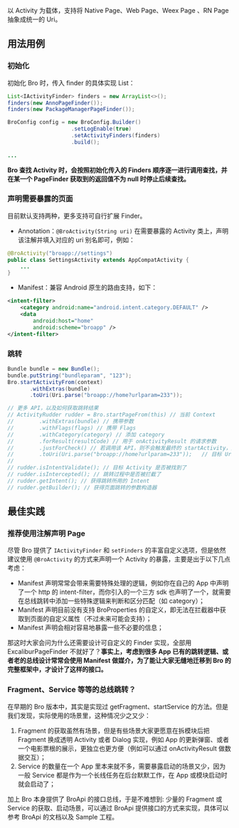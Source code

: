 以 Activity 为载体，支持将 Native Page、Web Page、Weex Page 、RN Page 抽象成统一的 Uri。

## 用法用例

### 初始化

初始化 Bro 时，传入 finder 的具体实现 List：

``` java
List<IActivityFinder> finders = new ArrayList<>();
finders(new AnnoPageFinder());
finders(new PackageManagerPageFinder());

BroConfig config = new BroConfig.Builder()
                    .setLogEnable(true)
                    .setActivityFinders(finders)
                    .build();
                    
...                    
```

**Bro 查找 Activity 时，会按照初始化传入的 Finders 顺序逐一进行调用查找，并在某一个 PageFinder 获取到的返回值不为 null 时停止后续查找。**


### 声明需要暴露的页面

目前默认支持两种，更多支持可自行扩展 Finder。

- Annotation：`@BroActivity(String uri)` 在需要暴露的 Activity 类上，声明该注解并填入对应的 uri 别名即可，例如：

``` java
@BroActivity("broapp://settings")
public class SettingsActivity extends AppCompatActivity {
    ...
}
```

-  Manifest：兼容 Android 原生的路由支持，如下：

``` xml
<intent-filter>
    <category android:name="android.intent.category.DEFAULT" />
    <data
        android:host="home"
        android:scheme="broapp" />
</intent-filter>
```

### 跳转

 ``` java
Bundle bundle = new Bundle();
bundle.putString("bundleparam", "123");
Bro.startActivityFrom(context)
        .withExtras(bundle)
        .toUri(Uri.parse("broapp://home?urlparam=233"));

// 更多 API，以及如何获取跳转结果
// ActivityRudder rudder = Bro.startPageFrom(this) // 当前 Context
//        .withExtras(bundle) // 携带参数
//        .withFlags(flags) // 携带 Flags
//        .withCategory(category) // 添加 category
//        .forResult(resultCode) // 用于 onActivityResult 的请求参数  
//        .justForCheck() // 若调用该 API，则不会触发最终的 startActivity，通常用来配合检查目标页面是否存在（而不想跳转）
//        .toUri(Uri.parse("broapp://home?urlparam=233"));   // 目标 Uri
//
// rudder.isIntentValidate(); // 目标 Activity 是否被找到了
// rudder.isIntercepted(); // 跳转过程中是否被拦截了
// rudder.getIntent(); // 获得跳转所用的 Intent
// rudder.getBuilder(); // 获得页面跳转的参数构造器               
 ```


## 最佳实践

### 推荐使用注解声明 Page

尽管 Bro 提供了 `IActivityFinder` 和 `setFinders` 的丰富自定义选项，但是依然建议使用 `@BroActivity` 的方式来声明一个 Activity 的暴露，主要是出于以下几点考虑：

- Manifest 声明常常会带来需要特殊处理的逻辑，例如你在自己的 App 中声明了一个 http 的 intent-filter，而你引入的一个三方 sdk 也声明了一个，就需要在总线跳转中添加一些特殊逻辑来判断和区分匹配（如 category）；
- Manifest 声明目前没有支持 BroProperties 的自定义，即无法在拦截器中获取到页面的自定义属性（不过未来可能会支持）；
- Manifest 声明会相对容易地暴露一些不必要的信息；

那这时大家会问为什么还需要设计可自定义的 Finder 实现，全部用 ExcaliburPageFinder 不就好了？**事实上，考虑到很多 App 已有的跳转逻辑、或者老的总线设计常常会使用 Manifest 做媒介，为了能让大家无缝地迁移到 Bro 的完整框架中，才设计了这样的接口。**

### Fragment、Service 等等的总线跳转？

在早期的 Bro 版本中，其实是实现过 getFragment、startService 的方法。但是我们发现，实际使用的场景里，这种情况少之又少：

1. Fragment 的获取虽然有场景，但是有些场景大家更愿意在拆模块后把 Fragment 换成透明 Activity 或者 Dialog 实现，例如 App 的更新弹窗、或者一个电影票根的展示，更独立也更方便（例如可以通过 onActivityResult 做数据交互）；
2. Service 的数量在一个 App 里本来就不多，需要暴露启动的场景又少，因为一般 Service 都是作为一个长线任务在后台默默工作，在 App 或模块启动时就会启动了；

加上 Bro 本身提供了 BroApi 的接口总线，于是不难想到: 少量的 Fragment 或 Service 的获取、启动场景，可以通过 BroApi 提供接口的方式来实现，具体可以参考 BroApi 的文档以及 Sample 工程。


